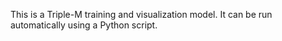 This is a Triple-M training and visualization model. It can be run automatically using a Python script. 
